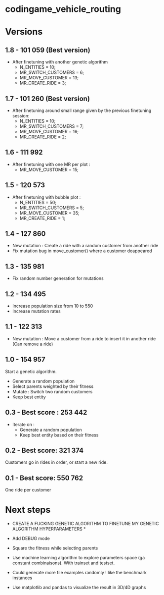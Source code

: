 # codingame_vehicle_routing

# Versions

## 1.8 - 101 059 (Best version)

- After finetuning with another genetic algorithm
    * N_ENTITIES = 10;
    * MR_SWITCH_CUSTOMERS = 6;
    * MR_MOVE_CUSTOMER = 13;
    * MR_CREATE_RIDE = 3;

## 1.7 - 101 260 (Best version)

- After finetuning around small range given by the previous finetuning session:
    * N_ENTITIES = 10;
    * MR_SWITCH_CUSTOMERS = 7;
    * MR_MOVE_CUSTOMER = 16;
    * MR_CREATE_RIDE = 2;

## 1.6 - 111 992

- After finetuning with one MR per plot :
    * MR_MOVE_CUSTOMER = 15;

## 1.5 - 120 573

- After finetuning with bubble plot :
    * N_ENTITIES = 50;
    * MR_SWITCH_CUSTOMERS = 5;
    * MR_MOVE_CUSTOMER = 35;
    * MR_CREATE_RIDE = 1;

## 1.4 - 127 860

- New mutation : Create a ride with a random customer from another ride
- Fix mutation bug in move_customer() where a customer deappeared

## 1.3 - 135 981

- Fix random number generation for mutations

## 1.2 - 134 495

- Increase population size from 10 to 550
- Increase mutation rates

## 1.1 - 122 313

- New mutation : Move a customer from a ride to insert it in another ride (Can remove a ride)

## 1.0 - 154 957

Start a genetic algorithm.
- Generate a random population
- Select parents weighted by their fitness
- Mutate : Switch two random customers
- Keep best entity

## 0.3 - Best score : 253 442

- Iterate on :
    - Generate a random population
    - Keep best entity based on their fitness

## 0.2 - Best score: 321 374

Customers go in rides in order, or start a new ride.

## 0.1 - Best score: 550 762

One ride per customer

# Next steps

- CREATE A FUCKING GENETIC ALGORITHM TO FINETUNE MY GENETIC ALGORITHM HYPERPARAMETERS
    * 

- Add DEBUG mode
- Square the fitness while selecting parents

- Use machine learning algorithm to explore parameters space (ga constant combinaisons). With trainset and testset.
- Could generate more file examples randomly ! like the benchmark instances
- Use matplotlib and pandas to visualize the result in 3D/4D graphs
